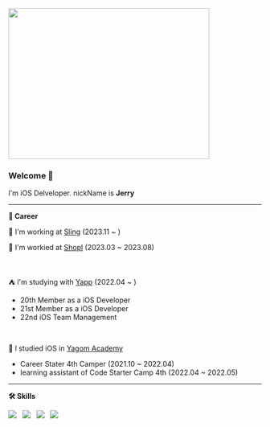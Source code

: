 
<img src="https://user-images.githubusercontent.com/40068674/161518262-ea900153-b027-4985-a130-b2e097096f52.gif" width="400" height="300">
                                                                                                                          
### Welcome 👋 

l'm iOS Delveloper. nickName is **Jerry**

---
**📆 Career**

📔 I'm working at [Sling](https://www.orzo.kr/) (2023.11 ~ )

🤸 I'm workied at [Shopl](https://www.shoplworks.com/) (2023.03 ~ 2023.08)

<br>

⛺️ l'm studying with [Yapp](https://www.yapp.co.kr/) (2022.04 ~ ) 

  - 20th Member as a iOS Developer
  - 21st Member as a iOS Developer
  - 22nd iOS Team Management 
  
  <br>
  
🐻 l studied iOS in [Yagom Academy](https://www.yagom-academy.kr/) 

  - Career Stater 4th Camper (2021.10 ~ 2022.04) 
  - learning assistant of Code Starter Camp 4th (2022.04 ~ 2022.05)

---

**🛠 Skills**

<p align="left">
<img src="https://img.shields.io/badge/-iOS-%23000000?logo=Apple&logoColor=white"/> &nbsp
<img src="https://img.shields.io/badge/Swift-F05138?style=flat-square&logo=Swift&logoColor=white"/> &nbsp
<img src="https://img.shields.io/badge/Git-F05032?style=flat-square&logo=Git&logoColor=white"/> &nbsp
<img src="https://img.shields.io/badge/GitHub-181717?style=flat-square&logo=GitHub&logoColor=white"/> &nbsp
</p>
